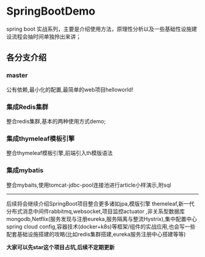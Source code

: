 # SpringBootDemo
spring boot 实战系列，主要是介绍使用方法，原理性分析以及一些基础性设施建设流程会抽时间单独拎出来讲；

## 各分支介绍

### master
公有依赖,最小化的配置,最简单的web项目helloworld!

### 集成Redis集群
整合redis集群,基本的两种使用方式demo;

### 集成thymeleaf模板引擎
整合thymeleaf模板引擎,前端引入th模版语法

### 集成mybatis
整合mybaits,使用tomcat-jdbc-pool连接池进行article小样演示,附sql

---

后续将会继续介绍SpringBoot项目整合更多诸如jpa,模版引擎 themeleaf,新一代分布式消息中间件rabbitmq,websocket,项目监控actuator ,非关系型数据库mongodb,Netflix(服务发现与注册eureka,服务隔离与整流Hystrix),集中配置中心spring cloud config,容器技术(docker+k8s)等框架/组件的实战应用,也会写一些配套基础设施搭建的攻略(比如redis集群搭建,eureka服务注册中心搭建等等)  

**大家可以先star这个项目占坑,后续不定期更新**
